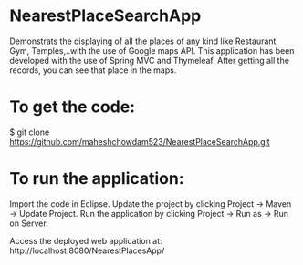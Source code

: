 # NearestPlaceSearchApp
Demonstrats the displaying of all the places of any kind like Restaurant, Gym, Temples,..with the use of Google maps API. This application has been developed with the use of Spring MVC and Thymeleaf.
After getting all the records, you can see that place in the maps.

# To get the code:
$ git clone https://github.com/maheshchowdam523/NearestPlaceSearchApp.git

# To run the application:
Import the code in Eclipse. 
Update the project by clicking Project -> Maven -> Update Project.
Run the application by clicking Project -> Run as -> Run on Server.

Access the deployed web application at: http://localhost:8080/NearestPlacesApp/
